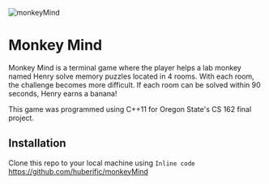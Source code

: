 ![monkeyMind](https://ahuber.dev/images/monkeyMind.png)

# Monkey Mind
Monkey Mind is a terminal game where the player helps a lab monkey named Henry solve memory puzzles located in 4 rooms. With each room, the challenge becomes more difficult. If each room can be solved within 90 seconds, Henry earns a banana!

This game was programmed using C++11 for Oregon State's CS 162 final project.

## Installation

Clone this repo to your local machine using `Inline code` https://github.com/huberific/monkeyMind
